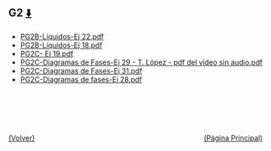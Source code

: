 
<html>
<body>
<h2>G2 <a href="https://downgit.github.io/#/home?url=https://github.com/Apuntes-FIUBA/Apuntes-Electronica/tree/main/83 - Química/8301 - Quimica/Guias de Problemas/Problemas Resueltos/G2" style="font-size:20px">  ⬇️ </a></h2>
<ul>
    <li><a href="PG2B-Liquidos-Ej 22.pdf">PG2B-Liquidos-Ej 22.pdf</a></li>
    <li><a href="PG2B-Líquidos-Ej 18.pdf">PG2B-Líquidos-Ej 18.pdf</a></li>
    <li><a href="PG2C- Ej 19.pdf">PG2C- Ej 19.pdf</a></li>
    <li><a href="PG2C-Diagramas de Fases-Ej 29 - T. López - pdf del video sin audio.pdf">PG2C-Diagramas de Fases-Ej 29 - T. López - pdf del video sin audio.pdf</a></li>
    <li><a href="PG2C-Diagramas de Fases-Ej 31.pdf">PG2C-Diagramas de Fases-Ej 31.pdf</a></li>
    <li><a href="PG2C-Diagramas de fases-Ej 28.pdf">PG2C-Diagramas de fases-Ej 28.pdf</a></li>
</ul>
</body>
</html>



<br><br><br><br><br><a href="../" style="float: left">(Volver)</a> <a href="https://apuntes-fiuba.github.io/Apuntes-Electronica" style="float: right">(Página Principal)</a>
